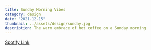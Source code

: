 ```yaml
---
title: Sunday Morning Vibes
category: design
date: "2021-12-15"
thumbnail: ../assets/design/sunday.jpg
description: The warm embrace of hot coffee on a Sunday morning
---
```


<a href = "https://open.spotify.com/playlist/4TwNCKNNIrinZLdkPsZDxf?si=d0e8592a7ae4423f" target="_blank" class = "err">Spotify Link</a>
